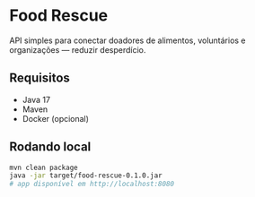 # Food Rescue

API simples para conectar doadores de alimentos, voluntários e organizações — reduzir desperdício.

## Requisitos
- Java 17
- Maven
- Docker (opcional)

## Rodando local
```bash
mvn clean package
java -jar target/food-rescue-0.1.0.jar
# app disponível em http://localhost:8080
